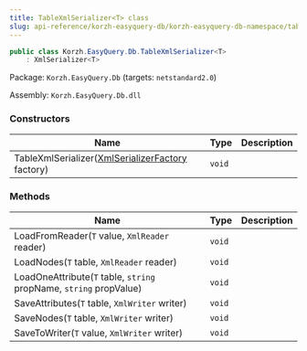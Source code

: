 ```yaml
---
title: TableXmlSerializer<T> class
slug: api-reference/korzh-easyquery-db/korzh-easyquery-db-namespace/tablexmlserializer-t--class
---
```

```csharp
public class Korzh.EasyQuery.Db.TableXmlSerializer<T>
    : XmlSerializer<T>

```
Package: `Korzh.EasyQuery.Db` (targets: `netstandard2.0`)

Assembly: `Korzh.EasyQuery.Db.dll`

### Constructors

| Name | Type | Description | 
| --- | --- | --- | 
| TableXmlSerializer([XmlSerializerFactory](/api-reference/korzh-easyquery/korzh-easyquery-namespace/xmlserializerfactory-class) factory) | `void` |  | 


### Methods

| Name | Type | Description | 
| --- | --- | --- | 
| LoadFromReader(`T` value, `XmlReader` reader) | `void` |  | 
| LoadNodes(`T` table, `XmlReader` reader) | `void` |  | 
| LoadOneAttribute(`T` table, `string` propName, `string` propValue) | `void` |  | 
| SaveAttributes(`T` table, `XmlWriter` writer) | `void` |  | 
| SaveNodes(`T` table, `XmlWriter` writer) | `void` |  | 
| SaveToWriter(`T` value, `XmlWriter` writer) | `void` |  |